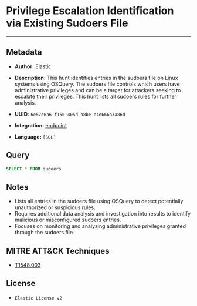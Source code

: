 # Privilege Escalation Identification via Existing Sudoers File

---

## Metadata

- **Author:** Elastic
- **Description:** This hunt identifies entries in the sudoers file on Linux systems using OSQuery. The sudoers file controls which users have administrative privileges and can be a target for attackers seeking to escalate their privileges. This hunt lists all sudoers rules for further analysis.

- **UUID:** `6e57e6a6-f150-405d-b8be-e4e666a3a86d`
- **Integration:** [endpoint](https://docs.elastic.co/integrations/endpoint)
- **Language:** `[SQL]`

## Query

```sql
SELECT * FROM sudoers
```

## Notes

- Lists all entries in the sudoers file using OSQuery to detect potentially unauthorized or suspicious rules.
- Requires additional data analysis and investigation into results to identify malicious or misconfigured sudoers entries.
- Focuses on monitoring and analyzing administrative privileges granted through the sudoers file.
## MITRE ATT&CK Techniques

- [T1548.003](https://attack.mitre.org/techniques/T1548/003)

## License

- `Elastic License v2`
